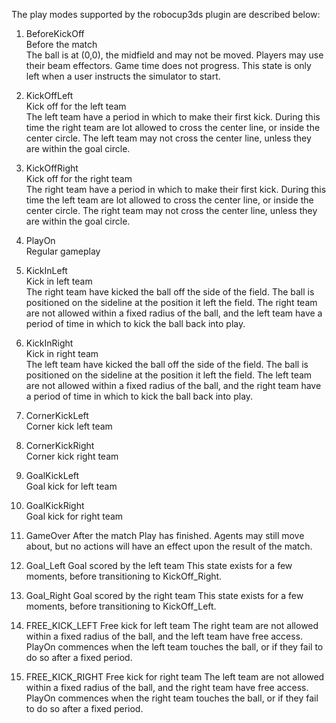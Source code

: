 The play modes supported by the robocup3ds plugin are described below:

1. BeforeKickOff  
Before the match  
The ball is at (0,0), the midfield and may not be moved. Players may use their beam effectors. Game time does not progress. This state is only left when a user instructs the simulator to start.

2. KickOffLeft  
Kick off for the left team  
The left team have a period in which to make their first kick. During this time the right team are lot allowed to cross the center line, or inside the center circle. The left team may not cross the center line, unless they are within the goal circle.

3. KickOffRight  
Kick off for the right team  
The right team have a period in which to make their first kick. During this time the left team are lot allowed to cross the center line, or inside the center circle. The right team may not cross the center line, unless they are within the goal circle.

4. PlayOn  
Regular gameplay  
	
5. KickInLeft  
Kick in left team  
The right team have kicked the ball off the side of the field. The ball is positioned on the sideline at the position it left the field. The right team are not allowed within a fixed radius of the ball, and the left team have a period of time in which to kick the ball back into play.

6. KickInRight  
Kick in right team  
The left team have kicked the ball off the side of the field. The ball is positioned on the sideline at the position it left the field. The left team are not allowed within a fixed radius of the ball, and the right team have a period of time in which to kick the ball back into play.

7. CornerKickLeft  
Corner kick left team  

8. CornerKickRight  
Corner kick right team	

9. GoalKickLeft  
Goal kick for left team	

10. GoalKickRight  
Goal kick for right team	

11. GameOver	After the match	Play has finished. Agents may still move about, but no actions will have an effect upon the result of the match.
12. Goal_Left	Goal scored by the left team	This state exists for a few moments, before transitioning to KickOff_Right.
13. Goal_Right	Goal scored by the right team	This state exists for a few moments, before transitioning to KickOff_Left.
14. FREE_KICK_LEFT	Free kick for left team	The right team are not allowed within a fixed radius of the ball, and the left team have free access. PlayOn commences when the left team touches the ball, or if they fail to do so after a fixed period.
15. FREE_KICK_RIGHT	Free kick for right team	The left team are not allowed within a fixed radius of the ball, and the right team have free access. PlayOn commences when the right team touches the ball, or if they fail to do so after a fixed period.
